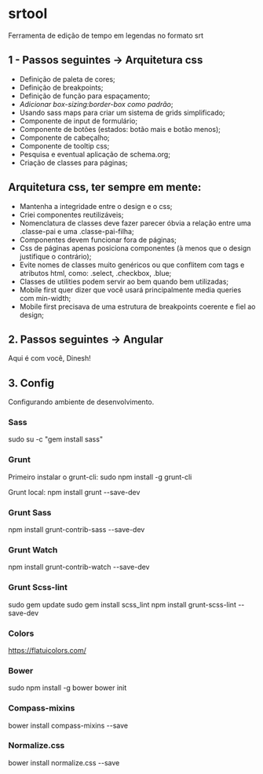 # srtool
Ferramenta de edição de tempo em legendas no formato srt

## 1 - Passos seguintes -> Arquitetura css

* Definição de paleta de cores;
* Definição de breakpoints;
* Definição de função para espaçamento;
* *Adicionar box-sizing:border-box como padrão*;
* Usando sass maps para criar um sistema de grids simplificado;
* Componente de input de formulário;
* Componente de botões (estados: botão mais e botão menos);
* Componente de cabeçalho;
* Componente de tooltip css;
* Pesquisa e eventual aplicação de schema.org;
* Criação de classes para páginas;

## Arquitetura css, ter sempre em mente:

* Mantenha a integridade entre o design e o css;
* Criei componentes reutilizáveis;
* Nomenclatura de classes deve fazer parecer óbvia a relação entre uma .classe-pai  e uma .classe-pai-filha;
* Componentes devem funcionar fora de páginas;
* Css de páginas apenas posiciona componentes (à menos que o design justifique o contrário);
* Evite nomes de classes muito genéricos ou que conflitem com tags e atributos html, como: .select, .checkbox, .blue;
* Classes de utilities podem servir ao bem quando bem utilizadas;
* Mobile first quer dizer que você usará principalmente media queries com min-width;
* Mobile first precisava de uma estrutura de breakpoints coerente e fiel ao design;

## 2. Passos seguintes -> Angular 
Aqui é com você, Dinesh!

## 3. Config

Configurando ambiente de desenvolvimento.

### Sass

sudo su -c "gem install sass"

### Grunt

Primeiro instalar o grunt-cli: sudo npm install -g grunt-cli

Grunt local: npm install grunt --save-dev

### Grunt Sass

npm install grunt-contrib-sass --save-dev

### Grunt Watch

npm install grunt-contrib-watch --save-dev

### Grunt Scss-lint

sudo gem update
sudo gem install scss_lint
npm install grunt-scss-lint --save-dev

### Colors

https://flatuicolors.com/

### Bower

sudo npm install -g bower
bower init

### Compass-mixins

bower install compass-mixins --save

### Normalize.css

bower install normalize.css --save
